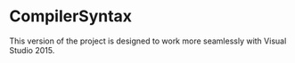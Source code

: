 # CompilerSyntax

This version of the project is designed to work more seamlessly with Visual Studio 2015.
